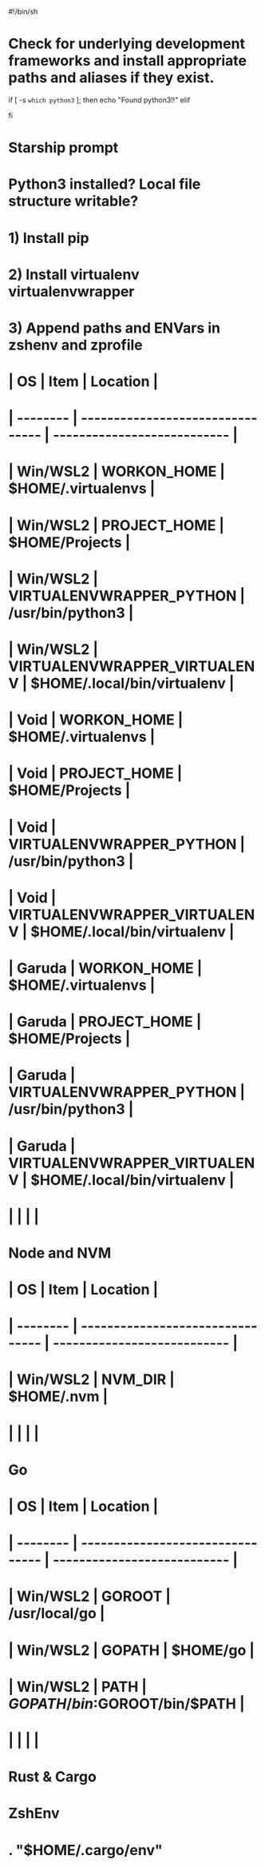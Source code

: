 #!/bin/sh

# Check for underlying development frameworks and install appropriate paths and aliases if they exist.

if [ -s `which python3` ]; then
   echo "Found python3!!"
elif

fi


# Starship prompt

# Python3 installed? Local file structure writable?
# 1) Install pip
# 2) Install virtualenv virtualenvwrapper
# 3) Append paths and ENVars in zshenv and zprofile
# | OS       | Item                             | Location                    |
# | -------- | -------------------------------- | --------------------------- |
# | Win/WSL2 | WORKON_HOME                      | $HOME/.virtualenvs          |
# | Win/WSL2 | PROJECT_HOME                     | $HOME/Projects              |
# | Win/WSL2 | VIRTUALENVWRAPPER_PYTHON         | /usr/bin/python3            |
# | Win/WSL2 | VIRTUALENVWRAPPER_VIRTUALENV     | $HOME/.local/bin/virtualenv |
# | Void     | WORKON_HOME                      | $HOME/.virtualenvs          |
# | Void     | PROJECT_HOME                     | $HOME/Projects              |
# | Void     | VIRTUALENVWRAPPER_PYTHON         | /usr/bin/python3            |
# | Void     | VIRTUALENVWRAPPER_VIRTUALENV     | $HOME/.local/bin/virtualenv |
# | Garuda   | WORKON_HOME                      | $HOME/.virtualenvs          |
# | Garuda   | PROJECT_HOME                     | $HOME/Projects              |
# | Garuda   | VIRTUALENVWRAPPER_PYTHON         | /usr/bin/python3            |
# | Garuda   | VIRTUALENVWRAPPER_VIRTUALENV     | $HOME/.local/bin/virtualenv |
# |          |                                  |                             |

# Node and NVM
# | OS       | Item                             | Location                    |
# | -------- | -------------------------------- | --------------------------- |
# | Win/WSL2 | NVM_DIR                          | $HOME/.nvm                  |
# |          |                                  |                             |


# Go
# | OS       | Item                             | Location                      |
# | -------- | -------------------------------- | ---------------------------   |
# | Win/WSL2 | GOROOT                           | /usr/local/go                 |
# | Win/WSL2 | GOPATH                           | $HOME/go                      |
# | Win/WSL2 | PATH                             | $GOPATH/bin:$GOROOT/bin/$PATH |
# |          |                                  |                               |


# Rust & Cargo
# ZshEnv
# . "$HOME/.cargo/env"
